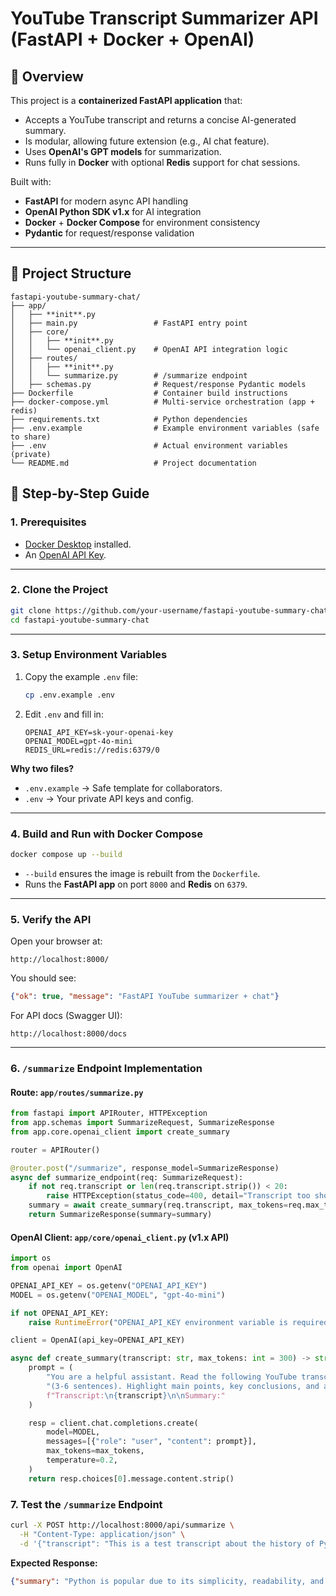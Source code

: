 
# YouTube Transcript Summarizer API (FastAPI + Docker + OpenAI)

## 📌 Overview
This project is a **containerized FastAPI application** that:
- Accepts a YouTube transcript and returns a concise AI-generated summary.
- Is modular, allowing future extension (e.g., AI chat feature).
- Uses **OpenAI's GPT models** for summarization.
- Runs fully in **Docker** with optional **Redis** support for chat sessions.

Built with:
- **FastAPI** for modern async API handling
- **OpenAI Python SDK v1.x** for AI integration
- **Docker** + **Docker Compose** for environment consistency
- **Pydantic** for request/response validation

---
## 📂 Project Structure

```
fastapi-youtube-summary-chat/
├── app/
│   ├── **init**.py
│   ├── main.py                 # FastAPI entry point
│   ├── core/
│   │   ├── **init**.py
│   │   └── openai_client.py    # OpenAI API integration logic
│   ├── routes/
│   │   ├── **init**.py
│   │   └── summarize.py        # /summarize endpoint
│   ├── schemas.py              # Request/response Pydantic models
├── Dockerfile                  # Container build instructions
├── docker-compose.yml          # Multi-service orchestration (app + redis)
├── requirements.txt            # Python dependencies
├── .env.example                # Example environment variables (safe to share)
├── .env                        # Actual environment variables (private)
└── README.md                   # Project documentation
````

## 🚀 Step-by-Step Guide

### **1. Prerequisites**
- [Docker Desktop](https://www.docker.com/products/docker-desktop) installed.
- An [OpenAI API Key](https://platform.openai.com/account/api-keys).

---

### **2. Clone the Project**
```bash
git clone https://github.com/your-username/fastapi-youtube-summary-chat.git
cd fastapi-youtube-summary-chat
````

---

### **3. Setup Environment Variables**

1. Copy the example `.env` file:

   ```bash
   cp .env.example .env
   ```
2. Edit `.env` and fill in:

   ```env
   OPENAI_API_KEY=sk-your-openai-key
   OPENAI_MODEL=gpt-4o-mini
   REDIS_URL=redis://redis:6379/0
   ```

**Why two files?**

* `.env.example` → Safe template for collaborators.
* `.env` → Your private API keys and config.

---

### **4. Build and Run with Docker Compose**

```bash
docker compose up --build
```

* `--build` ensures the image is rebuilt from the `Dockerfile`.
* Runs the **FastAPI app** on port `8000` and **Redis** on `6379`.

---

### **5. Verify the API**

Open your browser at:

```
http://localhost:8000/
```

You should see:

```json
{"ok": true, "message": "FastAPI YouTube summarizer + chat"}
```

For API docs (Swagger UI):

```
http://localhost:8000/docs
```

---

### **6. `/summarize` Endpoint Implementation**

#### **Route: `app/routes/summarize.py`**

```python
from fastapi import APIRouter, HTTPException
from app.schemas import SummarizeRequest, SummarizeResponse
from app.core.openai_client import create_summary

router = APIRouter()

@router.post("/summarize", response_model=SummarizeResponse)
async def summarize_endpoint(req: SummarizeRequest):
    if not req.transcript or len(req.transcript.strip()) < 20:
        raise HTTPException(status_code=400, detail="Transcript too short")
    summary = await create_summary(req.transcript, max_tokens=req.max_tokens)
    return SummarizeResponse(summary=summary)
```

#### **OpenAI Client: `app/core/openai_client.py` (v1.x API)**

```python
import os
from openai import OpenAI

OPENAI_API_KEY = os.getenv("OPENAI_API_KEY")
MODEL = os.getenv("OPENAI_MODEL", "gpt-4o-mini")

if not OPENAI_API_KEY:
    raise RuntimeError("OPENAI_API_KEY environment variable is required")

client = OpenAI(api_key=OPENAI_API_KEY)

async def create_summary(transcript: str, max_tokens: int = 300) -> str:
    prompt = (
        "You are a helpful assistant. Read the following YouTube transcript and provide a concise, clear summary "
        "(3-6 sentences). Highlight main points, key conclusions, and any action items if present.\n\n"
        f"Transcript:\n{transcript}\n\nSummary:"
    )

    resp = client.chat.completions.create(
        model=MODEL,
        messages=[{"role": "user", "content": prompt}],
        max_tokens=max_tokens,
        temperature=0.2,
    )
    return resp.choices[0].message.content.strip()
```

### **7. Test the `/summarize` Endpoint**

```bash
curl -X POST http://localhost:8000/api/summarize \
  -H "Content-Type: application/json" \
  -d '{"transcript": "This is a test transcript about the history of Python and why it is loved."}'
```

**Expected Response:**

```json
{"summary": "Python is popular due to its simplicity, readability, and wide applicability..."}
```
